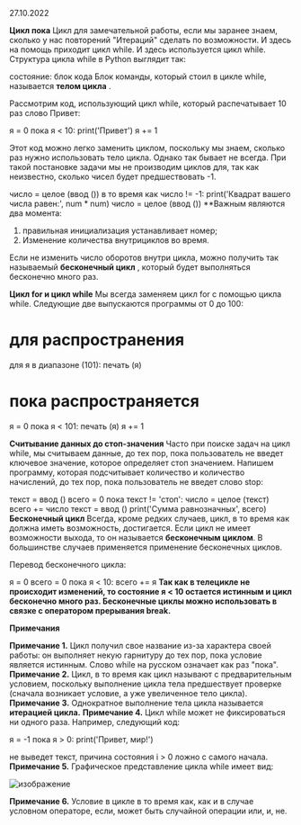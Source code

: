 27.10.2022

   **Цикл пока**
Цикл для замечательной работы, если мы заранее знаем, сколько у нас повторений "Итераций" сделать по возможности. И здесь на помощь приходит цикл while.
И здесь используется цикл while.
Структура цикла while в Python выглядит так:

состояние:
  блок кода
  Блок команды, который стоил в цикле while, называется **телом цикла** .

Рассмотрим код, использующий цикл while, который распечатывает 10 раз слово Привет:

я = 0
пока я < 10:
    print('Привет')
    я += 1

Этот код можно легко заменить циклом, поскольку мы знаем, сколько раз нужно использовать тело цикла. Однако так бывает не всегда. При такой постановке задачи мы не производим циклов для, так как неизвестно, сколько чисел будет предшествовать -1.

число = целое (ввод ())
в то время как число != -1:
    print('Квадрат вашего числа равен:', num * num)
    число = целое (ввод ())
**Важным являются два момента:
1. правильная инициализация устанавливает номер;
2. Изменение количества внутрициклов во время.

  Если не изменить число оборотов внутри цикла, можно получить так называемый **бесконечный цикл** , который будет выполняться бесконечно много раз.

   **Цикл for и цикл while**
Мы всегда заменяем цикл for с помощью цикла while. Следующие две выпускаются программы от 0 до 100:
#  для распространения
для я в диапазоне (101):
    печать (я)

#  пока распространяется
я = 0
пока я < 101:
    печать (я)
    я += 1


**Считывание данных до стоп-значения**
  Часто при поиске задач на цикл while, мы считываем данные, до тех пор, пока пользователь не введет ключевое значение, которое определяет стоп значением. Напишем программу, которая подсчитывает количество и количество начислений, до тех пор, пока пользователь не введет слово stop:

текст = ввод ()
всего = 0
пока текст != 'стоп':
    число = целое (текст)
    всего += число
    текст = ввод ()
print('Сумма равнозначных', всего)
  **Бесконечный цикл**
Всегда, кроме редких случаев, цикл, в то время как должна иметь возможность, достигается. Если цикл не имеет возможности выхода, то он называется **бесконечным циклом**. В большинстве случаев применяется применение бесконечных циклов.

Перевод бесконечного цикла:

я = 0
всего = 0
пока я < 10:
всего += я
  **Так как в телецикле не происходит изменений, то состояние я < 10 остается истинным и цикл бесконечно много раз.
Бесконечные циклы можно использовать в связке с оператором прерывания break.**

  **Примечания**

**Примечание 1.** Цикл получил свое название из-за характера своей работы: он выполняет некую гарнитуру до тех пор, пока условие является истинным. Слово while на русском означает как раз "пока".
**Примечание 2.** Цикл, в то время как цикл называют с предварительным условием, поскольку выполнение цикла тела предшествует проверке (сначала возникает условие, а уже увеличенное тело цикла).
**Примечание 3.** Однократное выполнение тела цикла называется **итерацией цикла.**
**Примечание 4.** Цикл while может не фиксироваться ни одного раза. Например, следующий код:

я = -1
пока я > 0:
    print('Привет, мир!')

не выведет текст, причина состояния i > 0 ложно с самого начала.
**Примечание 5.** Графическое представление цикла while имеет вид:

![ изображение ](https://user-images.githubusercontent.com/112687503/198229763-8e4727b5-c679-42d0-b058-eacb9d9de3e2.png)

**Примечание 6.** Условие в цикле в то время как, как и в случае условном операторе, если, может быть случайной операции или, и, не.

